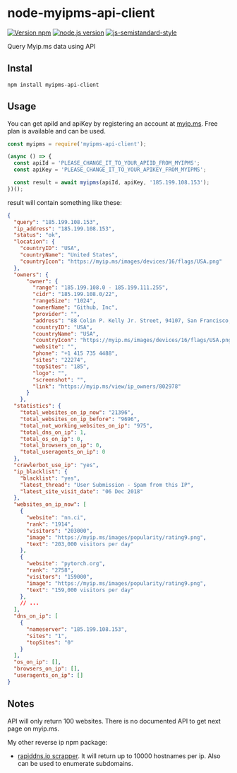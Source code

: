 # node-myipms-api-client
[![Version npm](https://img.shields.io/npm/v/myipms-api-client)](https://www.npmjs.com/package/myipms-api-client)
[![node.js version](https://img.shields.io/node/v/myipms-api-client)](https://www.npmjs.com/package/myipms-api-client)
[![js-semistandard-style](https://img.shields.io/badge/code%20style-semistandard-brightgreen.svg)](https://github.com/standard/semistandard)

Query Myip.ms data using API

## Instal

```shell
npm install myipms-api-client
```

## Usage
You can get apiId and apiKey by registering an account at [myip.ms](https://myip.ms).
Free plan is available and can be used.

```javascript
const myipms = require('myipms-api-client');

(async () => {
  const apiId = 'PLEASE_CHANGE_IT_TO_YOUR_APIID_FROM_MYIPMS';
  const apiKey = 'PLEASE_CHANGE_IT_TO_YOUR_APIKEY_FROM_MYIPMS';

  const result = await myipms(apiId, apiKey, '185.199.108.153');
})();
```

result will contain something like these:
```json
{
  "query": "185.199.108.153",
  "ip_address": "185.199.108.153",
  "status": "ok",
  "location": {
    "countryID": "USA",
    "countryName": "United States",
    "countryIcon": "https://myip.ms/images/devices/16/flags/USA.png"
  },
  "owners": {
      "owner": {
        "range": "185.199.108.0 - 185.199.111.255",
        "cidr": "185.199.108.0/22",
        "rangeSize": "1024",
        "ownerName": "Github, Inc",
        "provider": "",
        "address": "88 Colin P. Kelly Jr. Street, 94107, San Francisco, United States",
        "countryID": "USA",
        "countryName": "USA",
        "countryIcon": "https://myip.ms/images/devices/16/flags/USA.png",
        "website": "",
        "phone": "+1 415 735 4488",
        "sites": "22274",
        "topSites": "185",
        "logo": "",
        "screenshot": "",
        "link": "https://myip.ms/view/ip_owners/802978"
      }
    },
  "statistics": {
    "total_websites_on_ip_now": "21396",
    "total_websites_on_ip_before": "9696",
    "total_not_working_websites_on_ip": "975",
    "total_dns_on_ip": 1,
    "total_os_on_ip": 0,
    "total_browsers_on_ip": 0,
    "total_useragents_on_ip": 0
  },
  "crawlerbot_use_ip": "yes",
  "ip_blacklist": {
    "blacklist": "yes",
    "latest_thread": "User Submission - Spam from this IP",
    "latest_site_visit_date": "06 Dec 2018"
  },
  "websites_on_ip_now": [
    {
      "website": "nn.ci",
      "rank": "1914",
      "visitors": "203000",
      "image": "https://myip.ms/images/popularity/rating9.png",
      "text": "203,000 visitors per day"
    },
    {
      "website": "pytorch.org",
      "rank": "2758",
      "visitors": "159000",
      "image": "https://myip.ms/images/popularity/rating9.png",
      "text": "159,000 visitors per day"
    },
    // ...
  ],
  "dns_on_ip": [
    {
      "nameserver": "185.199.108.153",
      "sites": "1",
      "topSites": "0"
    }
  ],
  "os_on_ip": [],
  "browsers_on_ip": [],
  "useragents_on_ip": []
}
```

## Notes
API will only return 100 websites. There is no documented API to get next page on myip.ms.

My other reverse ip npm package:
- [rapiddns.io scrapper](https://www.npmjs.com/package/rapiddns-io-scrapper).
  It will return up to 10000 hostnames per ip. Also can be used to enumerate subdomains.
